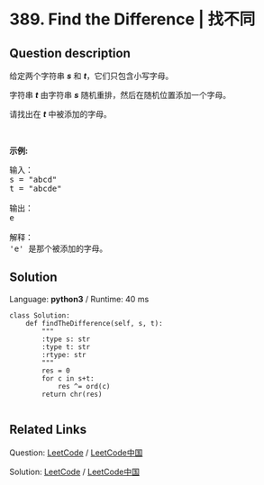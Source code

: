 # 389. Find the Difference | 找不同

## Question description

<!--If you want to use the English description, use <p>
Given two strings <b><i>s</i></b> and <b><i>t</i></b> which consist of only lowercase letters.</p>

<p>String <b><i>t</i></b> is generated by random shuffling string <b><i>s</i></b> and then add one more letter at a random position.</p>

<p>Find the letter that was added in <b><i>t</i></b>.</p>

<p><b>Example:</b>
<pre>
Input:
s = "abcd"
t = "abcde"

Output:
e

Explanation:
'e' is the letter that was added.
</pre> instead-->
<p>给定两个字符串 <em><strong>s</strong></em> 和 <em><strong>t</strong></em>，它们只包含小写字母。</p>

<p>字符串&nbsp;<strong><em>t</em></strong>&nbsp;由字符串&nbsp;<strong><em>s</em></strong>&nbsp;随机重排，然后在随机位置添加一个字母。</p>

<p>请找出在 <em><strong>t</strong></em> 中被添加的字母。</p>

<p>&nbsp;</p>

<p><strong>示例:</strong></p>

<pre>输入：
s = &quot;abcd&quot;
t = &quot;abcde&quot;

输出：
e

解释：
&#39;e&#39; 是那个被添加的字母。
</pre>




## Solution

Language: **python3**  /  Runtime: 40 ms

```python3
class Solution:
    def findTheDifference(self, s, t):
        """
        :type s: str
        :type t: str
        :rtype: str
        """
        res = 0
        for c in s+t:
            res ^= ord(c)
        return chr(res)
        
```



## Related Links

Question: [LeetCode](https://leetcode.com/problems/find-the-difference/description/)  /  [LeetCode中国](https://leetcode-cn.com/problems/find-the-difference/description/)

Solution: [LeetCode](https://leetcode.com/articles/find-the-difference/)  /  [LeetCode中国](https://leetcode-cn.com/articles/find-the-difference/)